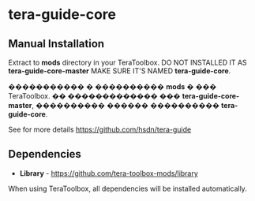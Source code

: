 # tera-guide-core

## Manual Installation

Extract to **mods** directory in your TeraToolbox. DO NOT INSTALLED IT AS **tera-guide-core-master** MAKE SURE IT'S NAMED **tera-guide-core**.

����������� � ���������� **mods** � ��� TeraToolbox. �� ������������� ��� **tera-guide-core-master**, ���������� ������ ���������� **tera-guide-core**.


See for more details https://github.com/hsdn/tera-guide

## Dependencies
* **Library** - https://github.com/tera-toolbox-mods/library

When using TeraToolbox, all dependencies will be installed automatically.